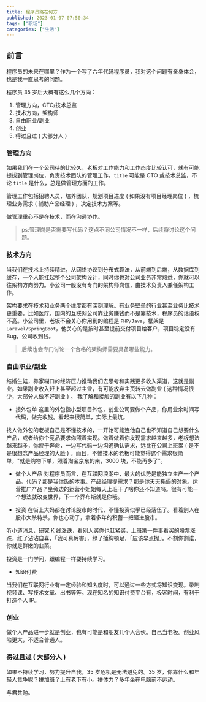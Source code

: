 ```yaml
---
title: 程序员路在何方
published: 2023-01-07 07:50:34
tags: ["职场"]
categories: ["生活"]
---
```


## 前言

程序员的未来在哪里？作为一个写了六年代码程序员，我对这个问题有亲身体会，也是我一直思考的问题。

程序员 35 岁后大概有这么几个方向：
1.  管理方向，CTO/技术总监
2.  技术方向，架构师
3.  自由职业/副业
4.  创业
5.  得过且过 ( 大部分人 )

### 管理方向

如果我们在一个公司待的比较久，老板对工作能力和工作态度比较认可，就有可能提拔到管理岗位，负责技术团队的管理工作。`title` 可能是 CTO 或技术总监，不论 `title` 是什么，总是做管理方面的工作。

管理工作包括招聘人员，培养团队，规划项目进度 ( 如果没有项目经理岗位 ) ，梳理业务需求 ( 辅助产品经理 ) ，决定技术方案等。

做管理重心不是在技术，而在沟通协作。

> ps:管理岗是否需要写代码？这点不同公司情况不一样，后续将讨论这个问题。

### 技术方向

当我们在技术上持续精进，从网络协议到分布式算法，从前端到后端，从数据库到缓存，一个人能扛起整个公司架构设计，同时你也对公司业务非常熟悉，你就可以往架构方向努力。小公司一般没有专门的架构师岗位，由技术负责人兼任架构工作。

架构要求在技术和业务两个维度都有深刻理解。有业务壁垒的行业甚至业务比技术更重要，比如医疗。国内的互联网公司靠业务赚钱而不是靠技术，程序员的话语权不高。小公司里，老板不会关心你用到的编程是 `PHP/Java`，框架是 `Laravel/SpringBoot`，他关心的是按时甚至提前交付项目给客户，项目稳定没有 Bug，公司收到钱。

> 后续也会专门讨论一个合格的架构师需要具备哪些能力。

### 自由职业/副业

结婚生娃，养家糊口的经济压力推动我们去思考和实践更多收入渠道，这就是副业。如果副业收入赶上甚至超过主业，有可能放弃主页转去做副业 ( 这种情况很少，大部分人做不好副业 ) 。
我了解和接触的副业有以下几种：

-   接外包单
这里的外包指小型项目外包，创业公司要做个产品，你用业余时间写代码，做完收钱。看起来很简单，实际上最坑。

找人做外包的老板自己是不懂技术的，一开始可能连他自己也不知道自己想要什么产品，或者给你个竞品要求你照着实现。做着做着你发现需求越来越多，老板想法越来越多，你疲于奔命，一边写代码一边沟通确认需求，远比在公司上班累 ( 是不是很想念产品经理的大脸 ) 。而且，不懂技术的老板可能觉得这个需求很简单，"就是购物下单，照着淘宝京东的来，3000 块，不能再多了"。

-   做个人产品
对程序员而言，在互联网浪潮中，最大的优势是能独立生产一个产品。代码？那是我你饭的本事。产品经理提需求？那是你天天撕逼的对象。运营推广产品？坐旁边的运营小姐姐每天上班干了啥你还不知道吗。很有可能一个想法就改变世界，下一个乔布斯就是你哦。

-   投资
在街上大妈都在讨论股市的时代，不懂投资似乎已经落伍了。看着别人在股市大杀特杀，你也心动了，拿着多年的积蓄一把砸进股市。

听小道消息，研究 K 线涨跌，看别人买你也赶紧买，上班第一件事看买的股票涨跌，红了沾沾自喜，「我可真厉害」，绿了捶胸顿足，「应该早点抛」。不割你割谁，你就是鲜嫩的韭菜。

投资是一门学问，跟编程一样要持续学习。

-   知识付费


当我们在互联网行业有一定经验和知名度时，可以通过一些方式将知识变现。录制视频课、写技术文章、出书等等。现在知名的知识付费平台有，极客时间，有利于打造个人 IP。

### 创业

做个人产品进一步就是创业，也有可能是和朋友几个人合伙。自己当老板。创业风险更大，不适合普通人。

### 得过且过 ( 大部分人 )
如果不持续学习，努力提升自我，35 岁危机是无法避免的。35 岁，你靠什么和年轻人竞争呢？拼加班？上有老下有小。拼体力？多年坐在电脑前不运动。

与君共勉。
